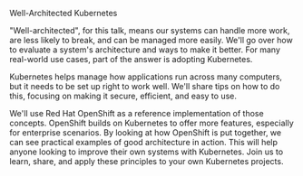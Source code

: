 Well-Architected Kubernetes

"Well-architected", for this talk, means our systems can handle more work, are less likely to break, and can be managed more easily. We'll go over how to evaluate a system's architecture and ways to make it better. For many real-world use cases, part of the answer is adopting Kubernetes.

Kubernetes helps manage how applications run across many computers, but it needs to be set up right to work well. We'll share tips on how to do this, focusing on making it secure, efficient, and easy to use.

We'll use Red Hat OpenShift as a reference implementation of those concepts. OpenShift builds on Kubernetes to offer more features, especially for enterprise scenarios. By looking at how OpenShift is put together, we can see practical examples of good architecture in action. This will help anyone looking to improve their own systems with Kubernetes. Join us to learn, share, and apply these principles to your own Kubernetes projects.
